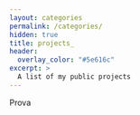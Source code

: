 ```yaml
---
layout: categories
permalink: /categories/
hidden: true
title: projects_
header:
  overlay_color: "#5e616c"
excerpt: >
  A list of my public projects
---
```

Prova